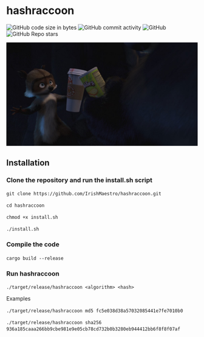 # hashraccoon
![GitHub code size in bytes](https://img.shields.io/github/languages/code-size/irishmaestro/hashraccoon?style=flat&color=white)
![GitHub commit activity](https://img.shields.io/github/commit-activity/m/irishmaestro/hashraccoon?style=flat&color=white&label=commits)
![GitHub](https://img.shields.io/github/license/irishmaestro/hashraccoon?style=flat&color=white)
![GitHub Repo stars](https://img.shields.io/github/stars/irishmaestro/hashraccoon?style=social)

![raccoon](https://github.com/IrishMaestro/hashraccoon/raw/master/raccoon.jpeg "raccoon")

## Installation
### Clone the repository and run the install.sh script
`git clone https://github.com/IrishMaestro/hashraccoon.git`

`cd hashraccoon`

`chmod +x install.sh`

`./install.sh`

### Compile the code
`cargo build --release`

### Run hashraccoon
`./target/release/hashraccoon <algorithm> <hash>`

Examples

`./target/release/hashraccoon md5 fc5e038d38a57032085441e7fe7010b0`

`./target/release/hashraccoon sha256 936a185caaa266bb9cbe981e9e05cb78cd732b0b3280eb944412bb6f8f8f07af`

